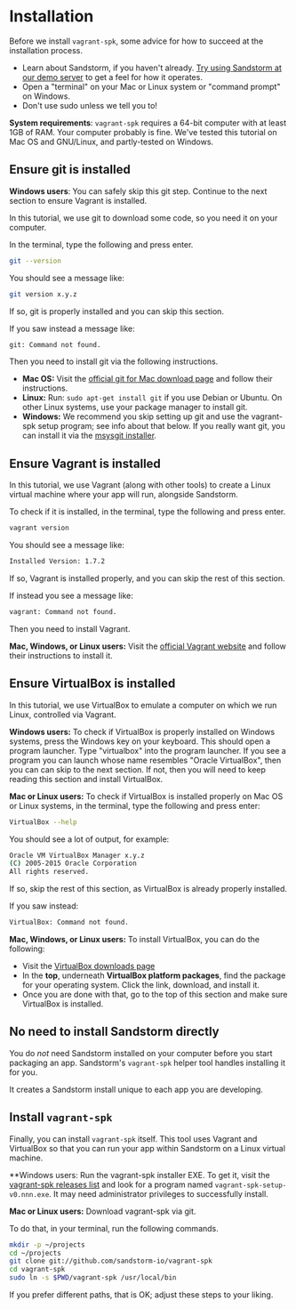 # Installation

Before we install `vagrant-spk`, some advice for how to succeed at the
installation process.

* Learn about Sandstorm, if you haven't already. [Try using Sandstorm at our demo server](https://demo.sandstorm.io) to get a feel for how it operates.
* Open a "terminal" on your Mac or Linux system or "command prompt" on Windows.
* Don't use sudo unless we tell you to!

**System requirements**: `vagrant-spk` requires a 64-bit computer with
at least 1GB of RAM. Your computer probably is fine. We've tested this
tutorial on Mac OS and GNU/Linux, and partly-tested on Windows.

## Ensure git is installed

**Windows users**: You can safely skip this git step. Continue to the next section to ensure Vagrant
is installed.

In this tutorial, we use git to download some code, so you need it on your computer.

In the terminal, type the following and press enter.

```bash
git --version
```

You should see a message like:

```bash
git version x.y.z
```

If so, git is properly installed and you can skip this section.

If you saw instead a message like:

```bash
git: Command not found.
```

Then you need to install git via the following instructions.

* **Mac OS:** Visit the [official git for Mac download page](https://git-scm.com/download/mac) and
  follow their instructions.
* **Linux:** Run: `sudo apt-get install git` if you use Debian or Ubuntu. On other Linux systems, use
  your package manager to install git.
* **Windows:** We recommend you skip setting up git and use the vagrant-spk setup program; see info
  about that below. If you really want git, you can install it via the [msysgit
  installer](https://msysgit.github.io/).

## Ensure Vagrant is installed

In this tutorial, we use Vagrant (along with other tools) to create a Linux
virtual machine where your app will run, alongside Sandstorm.

To check if it is installed, in the terminal, type the following and press enter.

```bash
vagrant version
```

You should see a message like:

```bash
Installed Version: 1.7.2
```

If so, Vagrant is installed properly, and you can skip the rest of this section.

If instead you see a message like:

```bash
vagrant: Command not found.
```

Then you need to install Vagrant.

**Mac, Windows, or Linux users:** Visit the [official Vagrant website](http://vagrantup.com/) and
follow their instructions to install it.

## Ensure VirtualBox is installed

In this tutorial, we use VirtualBox to emulate a computer on which we run Linux, controlled via
Vagrant.

**Windows users:** To check if VirtualBox is properly installed on Windows systems, press the
Windows key on your keyboard. This should open a program launcher. Type "virtualbox" into the
program launcher. If you see a program you can launch whose name resembles "Oracle VirtualBox", then
you can can skip to the next section. If not, then you will need to keep reading this section and
install VirtualBox.

**Mac or Linux users:** To check if VirtualBox is installed properly on Mac OS or Linux systems,
in the terminal, type the following and press enter:

```bash
VirtualBox --help
```

You should see a lot of output, for example:

```bash
Oracle VM VirtualBox Manager x.y.z
(C) 2005-2015 Oracle Corporation
All rights reserved.
```

If so, skip the rest of this section, as VirtualBox is already properly installed.

If you saw instead:

```bash
VirtualBox: Command not found.
```

**Mac, Windows, or Linux users:** To install VirtualBox, you can do the following:

* Visit the [VirtualBox downloads page](https://www.virtualbox.org/wiki/Downloads)
* In the **top**, underneath **VirtualBox platform packages**, find the package for your operating system. Click the link, download, and install it.
* Once you are done with that, go to the top of this section and make sure VirtualBox is installed.

## No need to install Sandstorm directly

You do _not_ need Sandstorm installed on your computer before you
start packaging an app. Sandstorm's `vagrant-spk` helper tool handles
installing it for you.

It creates a Sandstorm install unique to each app you are developing.

## Install `vagrant-spk`

Finally, you can install `vagrant-spk` itself. This tool uses Vagrant
and VirtualBox so that you can run your app within Sandstorm on a
Linux virtual machine.

**Windows users: Run the vagrant-spk installer EXE. To get it, visit the [vagrant-spk releases
list](https://github.com/sandstorm-io/vagrant-spk/releases) and look for a program named
`vagrant-spk-setup-v0.nnn.exe`. It may need administrator privileges to successfully install.

**Mac or Linux users:** Download vagrant-spk via git.

To do that, in your terminal, run the following commands.

```bash
mkdir -p ~/projects
cd ~/projects
git clone git://github.com/sandstorm-io/vagrant-spk
cd vagrant-spk
sudo ln -s $PWD/vagrant-spk /usr/local/bin
```

If you prefer different paths, that is OK; adjust these steps to your liking.
